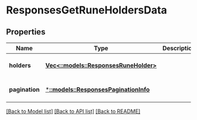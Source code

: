 # ResponsesGetRuneHoldersData

## Properties
Name | Type | Description | Notes
------------ | ------------- | ------------- | -------------
**holders** | [**Vec<::models::ResponsesRuneHolder>**](responses.RuneHolder.md) |  | [optional] [default to null]
**pagination** | [***::models::ResponsesPaginationInfo**](responses.PaginationInfo.md) |  | [optional] [default to null]

[[Back to Model list]](../README.md#documentation-for-models) [[Back to API list]](../README.md#documentation-for-api-endpoints) [[Back to README]](../README.md)


